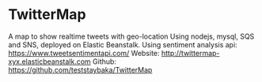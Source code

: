 # TwitterMap
A map to show realtime tweets with geo-location
Using nodejs, mysql, SQS and SNS, deployed on Elastic Beanstalk.
Using sentiment analysis api: https://www.tweetsentimentapi.com/
Website: http://twittermap-xyx.elasticbeanstalk.com
Github: https://github.com/teststaybaka/TwitterMap